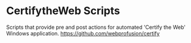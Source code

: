 # CertifytheWeb Scripts
Scripts that provide pre and post actions for automated 'Certify the Web' Windows application.
https://github.com/webprofusion/certify 
